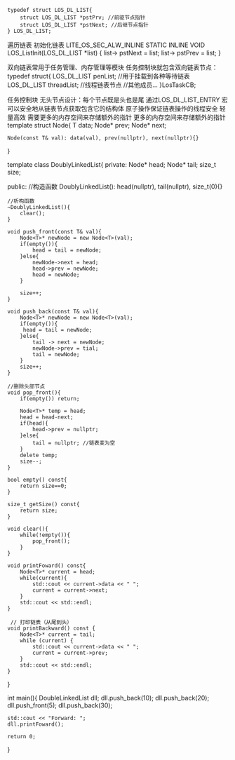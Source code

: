 


```
typedef struct LOS_DL_LIST{
    struct LOS_DL_LIST *pstPrv; //前驱节点指针
    struct LOS_DL_LIST *pstNext; //后继节点指针
} LOS_DL_LIST;

```

遍历链表
初始化链表
LITE_OS_SEC_ALW_INLINE  STATIC INLINE VOID LOS_ListInit(LOS_DL_LIST *list)
{
    list-> pstNext = list;
    list-> pstPrev = list;
}

双向链表常用于任务管理、内存管理等模块
任务控制块就包含双向链表节点：
typedef struct{
    LOS_DL_LIST penList; //用于挂载到各种等待链表
    LOS_DL_LIST threadList; //线程链表节点
    //其他成员...
}LosTaskCB;

任务控制块
无头节点设计：每个节点既是头也是尾
通过LOS_DL_LIST_ENTRY 宏可以安全地从链表节点获取包含它的结构体
原子操作保证链表操作的线程安全
轻量高效
需要更多的内存空间来存储额外的指针
更多的内存空间来存储额外的指针
template<typename T>
struct Node{
    T data;
    Node* prev;
    Node* next;
    
    Node(const T& val): data(val), prev(nullptr), next(nullptr){}
}

template <typename T>
class DoublyLinkedList{
private:
    Node<T>* head;
    Node<T>* tail;
    size_t size;

public:
    //构造函数
    DoublyLinkedList(): head(nullptr), tail(nullptr), size_t(0){}

    //析构函数
    ~DoublyLinkedList(){
        clear();
    }

    void push_front(const T& val){
        Node<T>* newNode = new Node<T>(val);
        if(empty()){
            head = tail = newNode;
        }else{
            newNode->next = head;
            head->prev = newNode;
            head = newNode;
        }

        size++;
    }

    void push_back(const T& val){
        Node<T>* newNode = new Node<T>(val);
        if(empty()){
         head = tail = newNode;
        }else{
            tail -> next = newNode;
            newNode->prev = tial;
            tail = newNode;
        }
        size++;
    }   
    
    //删除头部节点
    void pop_front(){
        if(empty()) return;
        
        Node<T>* temp = head;
        head = head-next;
        if(head){
            head->prev = nullptr;    
        }else{
            tail = nullptr; //链表变为空
        }
        delete temp;
        size--;
    }

    bool empty() const{
        return size==0;
    }

    size_t getSize() const{
        return size;
    }

    void clear(){
        while(!empty()){
            pop_front();
        }
    }

    void printFoward() const{
        Node<T>* current = head;
        while(current){
            std::cout << current->data << " ";
            current = current->next;
        }
        std::cout << std::endl;
    }

     // 打印链表（从尾到头）
    void printBackward() const {
        Node<T>* current = tail;
        while (current) {
            std::cout << current->data << " ";
            current = current->prev;
        }
        std::cout << std::endl;
    }
}


int main(){
    DoubleLinkedList<int> dll;
    dll.push_back(10);
    dll.push_back(20);
    dll.push_front(5);
    dll.push_back(30);
        
    std::cout << "Forward: ";
    dll.printFoward();
    
    return 0;
}  




